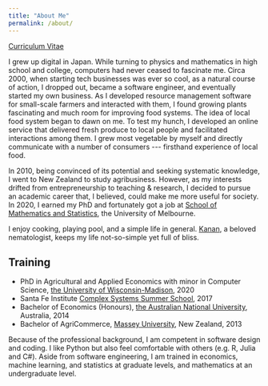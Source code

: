 ```yaml
---
title: "About Me"
permalink: /about/
---
```


[Curriculum Vitae](/files/cv.pdf)

I grew up digital in Japan. While turning to physics and mathematics in high school and college, computers had never ceased to fascinate me. Circa 2000, when starting tech businesses was ever so cool, as a natural course of action, I dropped out, became a software engineer, and eventually started my own business. As I developed resource management software for small-scale farmers and interacted with them, I found growing plants fascinating and much room for improving food systems. The idea of local food system began to dawn on me. To test my hunch, I developed an online service that delivered fresh produce to local people and facilitated interactions among them. I grew most vegetable by myself and directly communicate with a number of consumers --- firsthand experience of local food.

In 2010, being convinced of its potential and seeking systematic knowledge, I went to New Zealand to study agribusiness. However, as my interests drifted from entrepreneurship to teaching & research, I decided to pursue an academic career that, I believed, could make me more useful for society. In 2020, I earned my PhD and fortunately got a job at [School of Mathematics and Statistics](https://ms.unimelb.edu.au), the University of Melbourne.

I enjoy cooking, playing pool, and a simple life in general. [Kanan](https://ksaikai.github.io), a beloved nematologist, keeps my life not-so-simple yet full of bliss.


## Training
* PhD in Agricultural and Applied Economics with minor in Computer Science, [the University of Wisconsin-Madison](https://aae.wisc.edu), 2020
* Santa Fe Institute [Complex Systems Summer School](https://www.santafe.edu/engage/learn/schools/sfi-complex-systems-summer-school), 2017
* Bachelor of Economics (Honours), [the Australian National University](https://www.rse.anu.edu.au), Australia, 2014
* Bachelor of AgriCommerce, [Massey University](https://www.massey.ac.nz), New Zealand, 2013

Because of the professional background, I am competent in software design and coding. I like Python but also feel comfortable with others (e.g. R, Julia and C#). Aside from software engineering, I am trained in economics, machine learning, and statistics at graduate levels, and mathematics at an undergraduate level.

<!---
Being a PhD student was luxury in my life, and I enjoyed myself in the following classes at UW-Madison.
<table>
  <tr>
    <td>
      <strong>Economics</strong>
      <ul>
        <li>ECON 709: Economic Statistics and Econometrics I</li>
        <li>ECON 710: Economic Statistics and Econometrics II</li>
        <li>ECON 711: Economic Theory - Microeconomics Sequence</li>
        <li>ECON 712: Economic Theory - Macroeconomics Sequence</li>
        <li>ECON 713: Economic Theory - Microeconomics Sequence</li>
        <li>AAE 641: Foundations of Agricultural Economics</li>
        <li>AAE 706: Applied Risk Analysis</li>
        <li>AAE 731: Frontiers in Development Economics 2</li>
        <li>AAE 520: Community Economic Analysis</li>
        <li>REAL EST 720: Urban Economics</li>
      </ul>
    </td>
  </tr>
  <tr>
    <td>
      <strong>Mathematics</strong>
      <ul>
        <li>MATH 415: Applied Dynamical Systems, Chaos, and Modeling</li>
        <li>MATH 521: Analysis I</li>
        <li>MATH 531: Probability Theory</li>
        <li>MATH 541: Modern Algebra</li>
        <li>MATH 629: Introduction to Measure and Integration</li>
        <li>MATH 632: Introduction to Stochastic Processes</li>
      </ul>
    </td>
  </tr>
  <tr>
    <td>
      <strong>Machine learning</strong>
      <ul>
        <li>CS 532: Theory and Applications of Pattern Recognition</li>
        <li>CS 540: Introduction to Artificial Intelligence</li>
        <li>CS 761: Mathematical Foundations of Machine Learning</li>
        <li>CS 861: Theoretical Foundations of Machine Learning</li>
      </ul>
    </td>
  </tr>
  <tr>
    <td>
      <strong>Optimization</strong>
      <ul>
        <li>CS 524: Introduction to Optimization</li>
        <li>CS 723: Dynamic Programming and Associated Topics</li>
      </ul>
    </td>
  </tr>
  <tr>
    <td>
      <strong>Sociology</strong>
      <ul>
        <li>SOC 901: Social Network Analysis</li>
      </ul>
    </td>
  </tr>
</table>
-->
